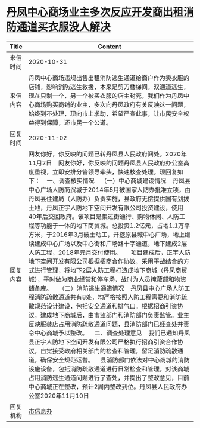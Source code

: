 # <a href="http://www.shangluo.gov.cn/zmhd/ldxxxx.jsp?urltype=leadermail.LeaderMailContentUrl&wbtreeid=1112&leadermailid=6582">丹凤中心商场业主多次反应开发商出租消防通道买衣服没人解决</a>
|Title|Content|
|:---:|---|
|来信时间|2020-10-31|
|来信内容|丹凤中心商场违规出售出租消防逃生通道给商户作为卖衣服的店铺，影响消防逃生救援，本来是剪刀楼梯间，双通道逃生，现在只剩一个，另一个被买衣服的店主封死，我们作为丹凤中心商场购买商铺的业主，多次向丹凤政府有关反映这一问题，始终到不处理，现向市上求助，希望严查此事，让市民安全权益得到保障，还市民一个公道。|
|回复时间|2020-11-02|
|回复内容|网友你好，你反映的问题已转丹凤县人民政府阅处。2020年11月2日    网友你好，你反映的问题丹凤县人民政府办公室高度重视，立即安排分管领导牵头，快速核查处理。现回复如下：    一、调查核实情况    （一）中心商城建设情况    丹凤县中心广场人防商贸城于2014年5月被国家人防办批准立项，由丹凤县住建局（人防办）负责实施，县政府无偿提供国有划拨土地，丹凤正宇人防地下空间开发有限公司投资建设，使用40年后交回政府。该项目是集过街通行、购物休闲、人防工程等功能于一体的地下商贸城。总投资1.2亿元，占地1.1万平方米，于2016年3月破土动工，开挖原县城中心广场，地上继续建成中心广场以及中心街和广场路十字通道，地下建成2层人防工程，2018年元月交付使用。      项目建成后，正宇人防地下空间开发有限公司根据招商合作协议，采用平战结合的方式进行管理，将地下2层人防工程打造成地下商城（丹凤商贸城），平时做为商业经营和停车场，战时为人员掩蔽部和物资储备库。    （二）消防逃生通道情况    丹凤县中心广场人防工程消防疏散通道共有8处，均严格按照人防工程需要和消防疏散规范设计建设，包括安全通道和排气口。根据招商引资协议，建成地下商城后，由市监部门和消防部门负责监管。业主反映服装店占用消防疏散通道问题，县消防部门已经查处并责令中心商城予以整改。    二、调查处理意见    我们已通知丹凤县正宇人防地下空间开发有限公司严格执行招商引资合作协议，自觉接受政府相关部门的检查和管理，留足消防疏散通道，确保安全规范运营。    县消防部门依法对中心商城的消防设施设备，包括消防疏散通道进行日常检查和管理，对该商城占用消防逃生通道问题进行了查处，并提出了整改意见，目前中心商城正在整改，预计2周内整改到位。丹凤县人民政府办公室2020年11月10日|
|回复机构|<a href="../../categories/agencies/市信息办.md">市信息办</a>|